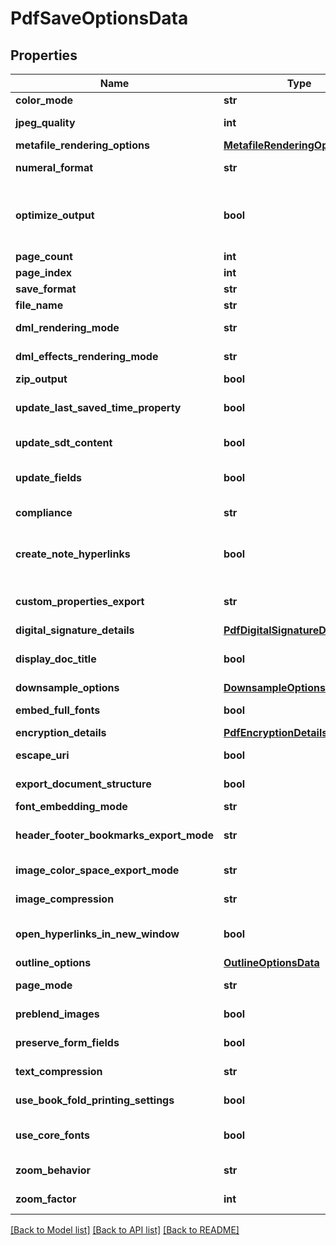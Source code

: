# PdfSaveOptionsData

## Properties
Name | Type | Description | Notes
------------ | ------------- | ------------- | -------------
**color_mode** | **str** | Gets or sets a value determining how colors are rendered. { Normal | Grayscale}. | [optional] 
**jpeg_quality** | **int** | Gets or sets determines the quality of the JPEG images inside PDF document. | [optional] 
**metafile_rendering_options** | [**MetafileRenderingOptionsData**](MetafileRenderingOptionsData.md) |  | [optional] 
**numeral_format** | **str** | Gets or sets indicates the symbol set that is used to represent numbers while rendering to fixed page formats. | [optional] 
**optimize_output** | **bool** | Gets or sets flag indicates whether it is required to optimize output of XPS. If this flag is set redundant nested canvases and empty canvases are removed, also neighbor glyphs with the same formatting are concatenated. Note: The accuracy of the content display may be affected if this property is set to true.  Default is false. | [optional] 
**page_count** | **int** | Gets or sets determines number of pages to render. | [optional] 
**page_index** | **int** | Gets or sets determines 0-based index of the first page to render. | [optional] 
**save_format** | **str** | Gets or sets format of save. | [optional] 
**file_name** | **str** | Gets or sets name of destination file. | [optional] 
**dml_rendering_mode** | **str** | Gets or sets a value determining how DrawingML shapes are rendered. { Fallback | DrawingML }. | [optional] 
**dml_effects_rendering_mode** | **str** | Gets or sets a value determining how DrawingML effects are rendered. { Simplified | None | Fine }. | [optional] 
**zip_output** | **bool** | Gets or sets controls zip output or not. Default value is false. | [optional] 
**update_last_saved_time_property** | **bool** | Gets or sets a value determining whether the Aspose.Words.Properties.BuiltInDocumentProperties.LastSavedTime property is updated before saving. | [optional] 
**update_sdt_content** | **bool** | Gets or sets value determining whether content of StructuredDocumentTag is updated before saving. | [optional] 
**update_fields** | **bool** | Gets or sets a value determining if fields should be updated before saving the document to a fixed page format. Default value for this property is. true | [optional] 
**compliance** | **str** | Gets or sets specifies the PDF standards compliance level for output documents. | [optional] 
**create_note_hyperlinks** | **bool** | Gets or sets specifies whether to convert footnote/endnote references in main text story into active hyperlinks. When clicked the hyperlink will lead to the corresponding footnote/endnote. Default is false. | [optional] 
**custom_properties_export** | **str** | Gets or sets a value determining the way CustomDocumentProperties are exported to PDF file. Default value is None. | [optional] 
**digital_signature_details** | [**PdfDigitalSignatureDetailsData**](PdfDigitalSignatureDetailsData.md) |  | [optional] 
**display_doc_title** | **bool** | Gets or sets a flag specifying whether the window’s title bar should display the document title taken from the Title entry of the document information dictionary. | [optional] 
**downsample_options** | [**DownsampleOptionsData**](DownsampleOptionsData.md) |  | [optional] 
**embed_full_fonts** | **bool** | Gets or sets controls how fonts are embedded into the resulting PDF documents. | [optional] 
**encryption_details** | [**PdfEncryptionDetailsData**](PdfEncryptionDetailsData.md) |  | [optional] 
**escape_uri** | **bool** | Gets or sets a flag specifying whether URI should be escaped before writing.              | [optional] 
**export_document_structure** | **bool** | Gets or sets determines whether or not to export document structure. | [optional] 
**font_embedding_mode** | **str** | Gets or sets specifies the font embedding mode. | [optional] 
**header_footer_bookmarks_export_mode** | **str** | Gets or sets determines how bookmarks in headers/footers are exported. The default value is Aspose.Words.Saving.HeaderFooterBookmarksExportMode.All. | [optional] 
**image_color_space_export_mode** | **str** | Gets or sets specifies how the color space will be selected for the images in PDF document. | [optional] 
**image_compression** | **str** | Gets or sets specifies compression type to be used for all images in the document. | [optional] 
**open_hyperlinks_in_new_window** | **bool** | Gets or sets determines whether hyperlinks in the output Pdf document are forced to be opened in a new window (or tab) of a browser. | [optional] 
**outline_options** | [**OutlineOptionsData**](OutlineOptionsData.md) |  | [optional] 
**page_mode** | **str** | Gets or sets specifies how the PDF document should be displayed when opened in the PDF reader. | [optional] 
**preblend_images** | **bool** | Gets or sets a value determining whether or not to preblend transparent images with black background color. | [optional] 
**preserve_form_fields** | **bool** | Gets or sets specifies whether to preserve Microsoft Word form fields as form fields in PDF or convert them to text. | [optional] 
**text_compression** | **str** | Gets or sets specifies compression type to be used for all textual content in the document. | [optional] 
**use_book_fold_printing_settings** | **bool** | Gets or sets determines whether the document should be saved using a booklet printing layout. | [optional] 
**use_core_fonts** | **bool** | Gets or sets determines whether or not to substitute TrueType fonts Arial, Times New Roman, Courier New and Symbol with core PDF Type 1 fonts. | [optional] 
**zoom_behavior** | **str** | Gets or sets determines what type of zoom should be applied when a document is opened with a PDF viewer. | [optional] 
**zoom_factor** | **int** | Gets or sets determines zoom factor (in percentages) for a document. | [optional] 

[[Back to Model list]](../README.md#documentation-for-models) [[Back to API list]](../README.md#documentation-for-api-endpoints) [[Back to README]](../README.md)

